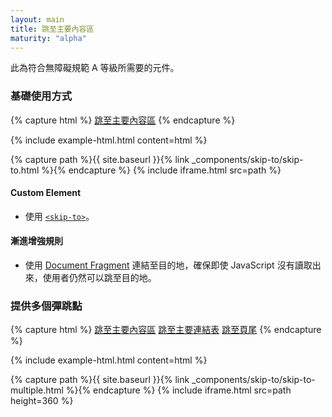 ```yaml
---
layout: main
title: 跳至主要內容區
maturity: "alpha"
---
```


此為符合無障礙規範 A 等級所需要的元件。

### 基礎使用方式

{% capture html %}<skip-to>
  <a href="#main" class="skip-to">跳至主要內容區</a>
</skip-to>{% endcapture %}
<div class="br3 mb4 overflow-hidden">{% include example-html.html content=html %}</div>

{% capture path %}{{ site.baseurl }}{% link _components/skip-to/skip-to.html %}{% endcapture %}
{% include iframe.html src=path %}

#### Custom Element

- 使用 [`<skip-to>`](/assets/js/components/skip-to-element.js)。

#### 漸進增強規則

- 使用 [Document Fragment](https://developer.mozilla.org/en-US/docs/Learn/HTML/Introduction_to_HTML/Creating_hyperlinks#document_fragments) 連結至目的地，確保即使 JavaScript 沒有讀取出來，使用者仍然可以跳至目的地。

### 提供多個彈跳點

{% capture html %}
<skip-to>
  <a href="#main" class="skip-to">跳至主要內容區</a>
  <a href="#navigation" class="skip-to">跳至主要連結表</a>
  <a href="#footer" class="skip-to">跳至頁尾</a>
</skip-to>
{% endcapture %}
<div class="br3 mb4 overflow-hidden">{% include example-html.html content=html %}</div>

{% capture path %}{{ site.baseurl }}{% link _components/skip-to/skip-to-multiple.html %}{% endcapture %}
{% include iframe.html src=path height=360 %}
